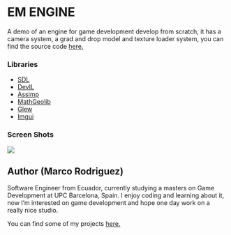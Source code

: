 # EM ENGINE
A demo of an engine for game development develop from scratch, it has a camera system, a grad and drop model and texture loader system, you can find the source code [here.](https://github.com/marcorod94/Engine-Demo-MR)

### Libraries
- [SDL](https://www.libsdl.org/)
- [DevIL](http://openil.sourceforge.net/)
- [Assimp](http://www.assimp.org/)
- [MathGeolib](https://github.com/juj/MathGeoLib)
- [Glew](http://glew.sourceforge.net/)
- [Imgui](https://github.com/ocornut/imgui)

### Screen Shots

![](https://github.com/marcorod94/Engine-Demo-MR/Screenshots/home.png)

## Author (Marco Rodriguez)
Software Engineer from Ecuador, currently studying a masters on Game Development at UPC Barcelona, Spain.
I enjoy coding and learning about it, now I’m interested on game development and hope one day work on a really nice studio.

You can find some of my projects [here.](https://github.com/marcorod94)



